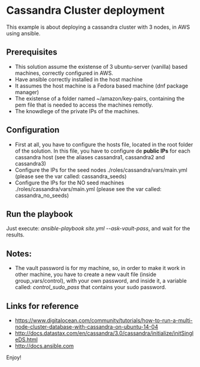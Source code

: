 # Cassandra Cluster deployment
This example is about deploying a cassandra cluster with 3 nodes, in AWS using ansible.

## Prerequisites
- This solution assume the existense of 3 ubuntu-server (vanilla) based machines, correctly configured in AWS.
- Have ansible correctly installed in the host machine
- It assumes the host machine is a Fedora based machine (dnf package manager)
- The existense of a folder named ~/amazon/key-pairs, containing the pem file that is needed to access the machines remotly.
- The knowdlege of the private IPs of the machines.

## Configuration
- First at all, you have to configure the hosts file, located in the root folder of the solution. In this file, you have to configure de **public IPs** for each cassandra host (see the aliases cassandra1, cassandra2 and cassandra3)
- Configure the IPs for the seed nodes ./roles/cassandra/vars/main.yml (please see the var called: cassandra_seeds)
- Configure the IPs for the NO seed machines ./roles/cassandra/vars/main.yml (please see the var called: cassandra_no_seeds)

## Run the playbook
Just execute: *ansible-playbook site.yml --ask-vault-pass*, and wait for the results.

## Notes:
- The vault password is for my machine, so, in order to make it work in other machine, you have to create a new vault file (inside group_vars/control), with your own password, and inside it, a variable called: *control_sudo_pass* that contains your sudo password.
## Links for reference
- https://www.digitalocean.com/community/tutorials/how-to-run-a-multi-node-cluster-database-with-cassandra-on-ubuntu-14-04
- http://docs.datastax.com/en/cassandra/3.0/cassandra/initialize/initSingleDS.html
- http://docs.ansible.com
 
Enjoy!
